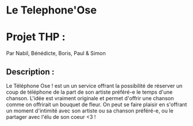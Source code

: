 # Le Telephone'Ose

# Projet THP : 

Par Nabil, Bénédicte, Boris, Paul & Simon


## Description :

Le Téléphone Ose ! est un un service offrant la possibilité de réserver un coup de téléphone de la part de son artiste préféré-e le temps d'une chanson. L'idée est vraiment originale et permet d'offrir une chanson comme on offrirait un bouquet de fleur. On peut se faire plaisir en s'offrant un moment d'intimité avec son artiste ou sa chanson préféré-e, ou le partager avec l'élu de son coeur <3 !
